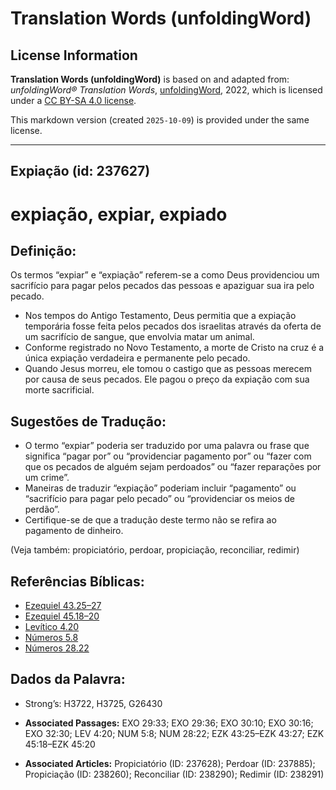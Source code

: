 # Translation Words (unfoldingWord)

## License Information

**Translation Words (unfoldingWord)** is based on and adapted from: _unfoldingWord® Translation Words_, [unfoldingWord](https://unfoldingword.org/utw), 2022, which is licensed under a [CC BY-SA 4.0 license](https://creativecommons.org/licenses/by-sa/4.0/legalcode.en).

This markdown version (created `2025-10-09`) is provided under the same license.



--------------------------------

## Expiação (id: 237627)

expiação, expiar, expiado
=========================

Definição:
----------

Os termos “expiar” e “expiação” referem\-se a como Deus providenciou um sacrifício para pagar pelos pecados das pessoas e apaziguar sua ira pelo pecado.

* Nos tempos do Antigo Testamento, Deus permitia que a expiação temporária fosse feita pelos pecados dos israelitas através da oferta de um sacrifício de sangue, que envolvia matar um animal.
* Conforme registrado no Novo Testamento, a morte de Cristo na cruz é a única expiação verdadeira e permanente pelo pecado.
* Quando Jesus morreu, ele tomou o castigo que as pessoas merecem por causa de seus pecados. Ele pagou o preço da expiação com sua morte sacrificial.

Sugestões de Tradução:
----------------------

* O termo “expiar” poderia ser traduzido por uma palavra ou frase que significa “pagar por” ou “providenciar pagamento por” ou “fazer com que os pecados de alguém sejam perdoados” ou “fazer reparações por um crime”.
* Maneiras de traduzir “expiação” poderiam incluir “pagamento” ou “sacrifício para pagar pelo pecado” ou “providenciar os meios de perdão”.
* Certifique\-se de que a tradução deste termo não se refira ao pagamento de dinheiro.

(Veja também: propiciatório, perdoar, propiciação, reconciliar, redimir)

Referências Bíblicas:
---------------------

* [Ezequiel 43\.25–27](https://ref.ly/Ezek43:25-Ezek43:27)
* [Ezequiel 45\.18–20](https://ref.ly/Ezek45:18-Ezek45:20)
* [Levítico 4\.20](https://ref.ly/Lev4:20)
* [Números 5\.8](https://ref.ly/Num5:8)
* [Números 28\.22](https://ref.ly/Num28:22)

Dados da Palavra:
-----------------

* Strong’s: H3722, H3725, G26430

* **Associated Passages:** EXO 29:33; EXO 29:36; EXO 30:10; EXO 30:16; EXO 32:30; LEV 4:20; NUM 5:8; NUM 28:22; EZK 43:25–EZK 43:27; EZK 45:18–EZK 45:20
* **Associated Articles:** Propiciatório (ID: 237628); Perdoar (ID: 237885); Propiciação (ID: 238260); Reconciliar (ID: 238290); Redimir (ID: 238291)

